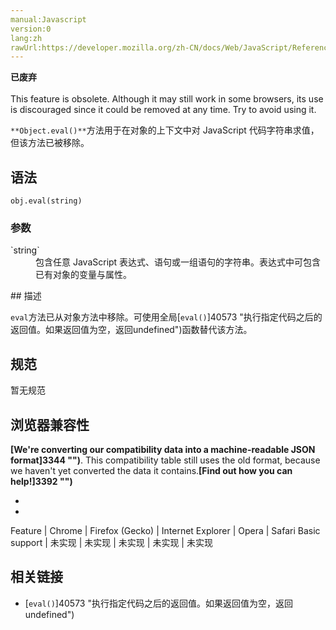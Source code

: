 ```yaml
---
manual:Javascript
version:0
lang:zh
rawUrl:https://developer.mozilla.org/zh-CN/docs/Web/JavaScript/Reference/Global_Objects/Object/eval
---
```






**已废弃**<br></br>This feature is obsolete. Although it may still work in some browsers, its use is discouraged since it could be removed at any time. Try to avoid using it.





`**Object.eval()**`方法用于在对象的上下文中对 JavaScript 代码字符串求值，但该方法已被移除。


## 语法<a name="语法"></a>

```
obj.eval(string)
```

### 参数<a name="参数"></a>
<dl><dt id=''>`string`</dt><dd>包含任意 JavaScript 表达式、语句或一组语句的字符串。表达式中可包含已有对象的变量与属性。</dd></dl>
## 描述<a name="描述"></a>


`eval`方法已从对象方法中移除。可使用全局[`eval()`]40573 "执行指定代码之后的返回值。如果返回值为空，返回undefined")函数替代该方法。


## 规范<a name="规范"></a>


暂无规范


## 浏览器兼容性<a name="浏览器兼容性"></a>


**[We&#39;re converting our compatibility data into a machine-readable JSON format]3344 "")**. This compatibility table still uses the old format, because we haven&#39;t yet converted the data it contains.**[Find out how you can help!]3392 "")**


* 
* 

Feature | Chrome | Firefox (Gecko) | Internet Explorer | Opera | Safari 
Basic support | 未实现 | 未实现 | 未实现 | 未实现 | 未实现 





## 相关链接<a name="相关链接"></a>

* [`eval()`]40573 "执行指定代码之后的返回值。如果返回值为空，返回undefined")



